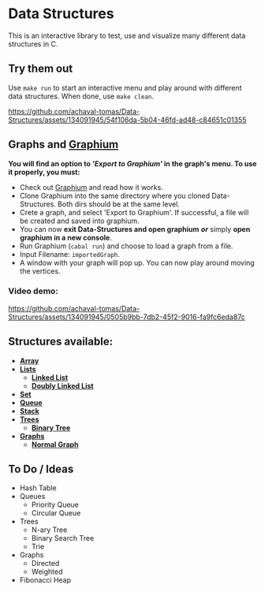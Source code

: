 # Data Structures
This is an interactive library to test, use and visualize many different data structures in C.

## Try them out
 Use ```` make run ```` to start an interactive menu and play around with different data structures. When done, use ```` make clean ````.

https://github.com/achaval-tomas/Data-Structures/assets/134091945/54f106da-5b04-46fd-ad48-c84651c01355

## Graphs and [Graphium](https://github.com/tomimara52/graphium)
**You will find an option to _'Export to Graphium'_ in the graph's menu. To use it properly, you must:**
- Check out [Graphium](https://github.com/tomimara52/graphium) and read how it works.
- Clone Graphium into the same directory where you cloned Data-Structures. Both dirs should be at the same level.
- Crete a graph, and select 'Export to Graphium'. If successful, a file will be created and saved into graphium.
- You can now **exit Data-Structures and open graphium** _**or**_ simply **open graphium in a new console**.
- Run Graphium (````cabal run````) and choose to load a graph from a file.
- Input Filename: ````importedGraph````.
- A window with your graph will pop up. You can now play around moving the vertices.
### Video demo:

https://github.com/achaval-tomas/Data-Structures/assets/134091945/0505b9bb-7db2-45f2-9016-fa9fc6eda87c

## Structures available:
  * [**Array**](/Array)
  * [**Lists**](/Lists)
    * [**Linked List**](/Lists/Linked-List)
    * [**Doubly Linked List**](/Lists/Doubly-Linked-List)
  * [**Set**](/Set)
  * [**Queue**](/Queue)
  * [**Stack**](/Stack)
  * [**Trees**](/Trees)
    * [**Binary Tree**](/Trees/Binary-Tree)
  * [**Graphs**](/Graphs)
    * [**Normal Graph**](/Graphs/Normal-Graphs)

## To Do / Ideas
 * Hash Table
 * Queues
   * Priority Queue
   * Circular Queue
 * Trees
   * N-ary Tree
   * Binary Search Tree
   * Trie
 * Graphs
   * Directed
   * Weighted
 * Fibonacci Heap
